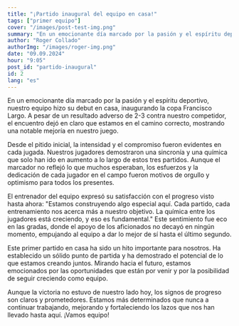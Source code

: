 ```yaml
---
title: "¡Partido inaugural del equipo en casa!"
tags: ["primer equipo"]
cover: "/images/post-test-img.png"
summary: "En un emocionante día marcado por la pasión y el espíritu deportivo, nuestro equipo hizo su debut en casa, inaugurando la copa Francisco Largo. A pesar de un resultado adverso de 2-3 contra nuestro competidor, el encuentro dejó en claro que estamos en el camino correcto, mostrando una notable mejoría en nuestro juego."
author: "Roger Collado"
authorImg: "/images/roger-img.png"
date: "09.09.2024"
hour: "9:05"
post_id: "partido-inaugural"
id: 2
lang: "es"
---
```


En un emocionante día marcado por la pasión y el espíritu deportivo, nuestro equipo hizo su debut en casa, inaugurando la copa Francisco Largo. A pesar de un resultado adverso de 2-3 contra nuestro competidor, el encuentro dejó en claro que estamos en el camino correcto, mostrando una notable mejoría en nuestro juego.

Desde el pitido inicial, la intensidad y el compromiso fueron evidentes en cada jugada. Nuestros jugadores demostraron una sincronía y una química que solo han ido en aumento a lo largo de estos tres partidos. Aunque el marcador no reflejó lo que muchos esperaban, los esfuerzos y la dedicación de cada jugador en el campo fueron motivos de orgullo y optimismo para todos los presentes.

El entrenador del equipo expresó su satisfacción con el progreso visto hasta ahora: "Estamos construyendo algo especial aquí. Cada partido, cada entrenamiento nos acerca más a nuestro objetivo. La química entre los jugadores está creciendo, y eso es fundamental." Este sentimiento fue eco en las gradas, donde el apoyo de los aficionados no decayó en ningún momento, empujando al equipo a dar lo mejor de sí hasta el último segundo.

Este primer partido en casa ha sido un hito importante para nosotros. Ha establecido un sólido punto de partida y ha demostrado el potencial de lo que estamos creando juntos. Mirando hacia el futuro, estamos emocionados por las oportunidades que están por venir y por la posibilidad de seguir creciendo como equipo.

Aunque la victoria no estuvo de nuestro lado hoy, los signos de progreso son claros y prometedores. Estamos más determinados que nunca a continuar trabajando, mejorando y fortaleciendo los lazos que nos han llevado hasta aquí. ¡Vamos equipo!
